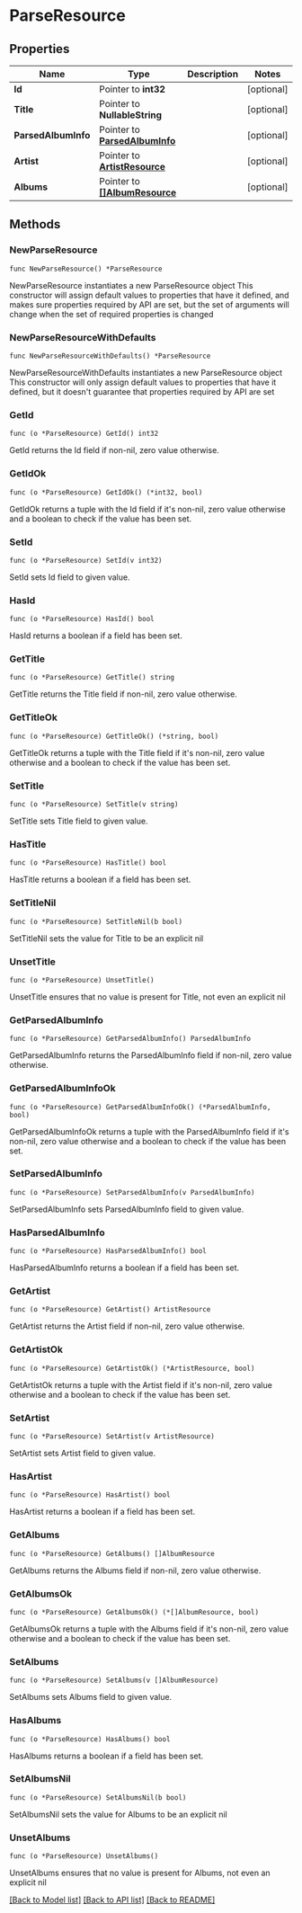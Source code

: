 # ParseResource

## Properties

Name | Type | Description | Notes
------------ | ------------- | ------------- | -------------
**Id** | Pointer to **int32** |  | [optional] 
**Title** | Pointer to **NullableString** |  | [optional] 
**ParsedAlbumInfo** | Pointer to [**ParsedAlbumInfo**](ParsedAlbumInfo.md) |  | [optional] 
**Artist** | Pointer to [**ArtistResource**](ArtistResource.md) |  | [optional] 
**Albums** | Pointer to [**[]AlbumResource**](AlbumResource.md) |  | [optional] 

## Methods

### NewParseResource

`func NewParseResource() *ParseResource`

NewParseResource instantiates a new ParseResource object
This constructor will assign default values to properties that have it defined,
and makes sure properties required by API are set, but the set of arguments
will change when the set of required properties is changed

### NewParseResourceWithDefaults

`func NewParseResourceWithDefaults() *ParseResource`

NewParseResourceWithDefaults instantiates a new ParseResource object
This constructor will only assign default values to properties that have it defined,
but it doesn't guarantee that properties required by API are set

### GetId

`func (o *ParseResource) GetId() int32`

GetId returns the Id field if non-nil, zero value otherwise.

### GetIdOk

`func (o *ParseResource) GetIdOk() (*int32, bool)`

GetIdOk returns a tuple with the Id field if it's non-nil, zero value otherwise
and a boolean to check if the value has been set.

### SetId

`func (o *ParseResource) SetId(v int32)`

SetId sets Id field to given value.

### HasId

`func (o *ParseResource) HasId() bool`

HasId returns a boolean if a field has been set.

### GetTitle

`func (o *ParseResource) GetTitle() string`

GetTitle returns the Title field if non-nil, zero value otherwise.

### GetTitleOk

`func (o *ParseResource) GetTitleOk() (*string, bool)`

GetTitleOk returns a tuple with the Title field if it's non-nil, zero value otherwise
and a boolean to check if the value has been set.

### SetTitle

`func (o *ParseResource) SetTitle(v string)`

SetTitle sets Title field to given value.

### HasTitle

`func (o *ParseResource) HasTitle() bool`

HasTitle returns a boolean if a field has been set.

### SetTitleNil

`func (o *ParseResource) SetTitleNil(b bool)`

 SetTitleNil sets the value for Title to be an explicit nil

### UnsetTitle
`func (o *ParseResource) UnsetTitle()`

UnsetTitle ensures that no value is present for Title, not even an explicit nil
### GetParsedAlbumInfo

`func (o *ParseResource) GetParsedAlbumInfo() ParsedAlbumInfo`

GetParsedAlbumInfo returns the ParsedAlbumInfo field if non-nil, zero value otherwise.

### GetParsedAlbumInfoOk

`func (o *ParseResource) GetParsedAlbumInfoOk() (*ParsedAlbumInfo, bool)`

GetParsedAlbumInfoOk returns a tuple with the ParsedAlbumInfo field if it's non-nil, zero value otherwise
and a boolean to check if the value has been set.

### SetParsedAlbumInfo

`func (o *ParseResource) SetParsedAlbumInfo(v ParsedAlbumInfo)`

SetParsedAlbumInfo sets ParsedAlbumInfo field to given value.

### HasParsedAlbumInfo

`func (o *ParseResource) HasParsedAlbumInfo() bool`

HasParsedAlbumInfo returns a boolean if a field has been set.

### GetArtist

`func (o *ParseResource) GetArtist() ArtistResource`

GetArtist returns the Artist field if non-nil, zero value otherwise.

### GetArtistOk

`func (o *ParseResource) GetArtistOk() (*ArtistResource, bool)`

GetArtistOk returns a tuple with the Artist field if it's non-nil, zero value otherwise
and a boolean to check if the value has been set.

### SetArtist

`func (o *ParseResource) SetArtist(v ArtistResource)`

SetArtist sets Artist field to given value.

### HasArtist

`func (o *ParseResource) HasArtist() bool`

HasArtist returns a boolean if a field has been set.

### GetAlbums

`func (o *ParseResource) GetAlbums() []AlbumResource`

GetAlbums returns the Albums field if non-nil, zero value otherwise.

### GetAlbumsOk

`func (o *ParseResource) GetAlbumsOk() (*[]AlbumResource, bool)`

GetAlbumsOk returns a tuple with the Albums field if it's non-nil, zero value otherwise
and a boolean to check if the value has been set.

### SetAlbums

`func (o *ParseResource) SetAlbums(v []AlbumResource)`

SetAlbums sets Albums field to given value.

### HasAlbums

`func (o *ParseResource) HasAlbums() bool`

HasAlbums returns a boolean if a field has been set.

### SetAlbumsNil

`func (o *ParseResource) SetAlbumsNil(b bool)`

 SetAlbumsNil sets the value for Albums to be an explicit nil

### UnsetAlbums
`func (o *ParseResource) UnsetAlbums()`

UnsetAlbums ensures that no value is present for Albums, not even an explicit nil

[[Back to Model list]](../README.md#documentation-for-models) [[Back to API list]](../README.md#documentation-for-api-endpoints) [[Back to README]](../README.md)


